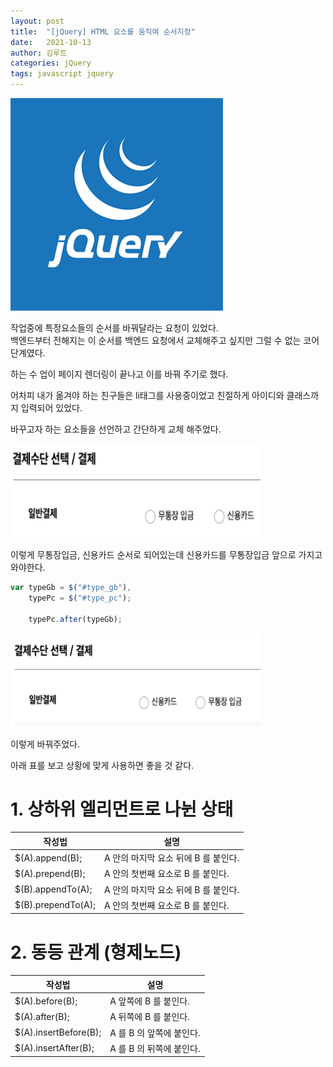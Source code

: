 ```yaml
---
layout: post
title:  "[jQuery] HTML 요소를 움직여 순서지정"
date:   2021-10-13
author: 김루트
categories: jQuery
tags: javascript jquery
---
```


<img src="/assets/jquery_logo.png" style="width:340px; height:340px">

작업중에 특정요소들의 순서를 바꿔달라는 요청이 있었다. <br/>
백엔드부터 전해지는 이 순서를 백엔드 요청에서 교체해주고 싶지만 그럴 수 없는 코어단계였다.

하는 수 업이 페이지 렌더링이 끝나고 이를 바꿔 주기로 했다.

어차피 내가 옮겨야 하는 친구들은 li태그를 사용중이었고 친절하게 아이디와 클래스까지 입력되어 있었다.

바꾸고자 하는 요소들을 선언하고 간단하게 교체 해주었다.

<img src="/assets/post/20211012_before.png" style="width:400px; height: 150px">


이렇게 무통장입금, 신용카드 순서로 되어있는데 신용카드를 무통장입금 앞으로 가지고 와야한다.



```javascript
var typeGb = $("#type_gb"),
    typePc = $("#type_pc");

    typePc.after(typeGb);
```

<img src="/assets/post/20211012_after.png" style="width:400px; height: 150px">

이렇게 바꿔주었다.

아래 표를 보고 상황에 맞게 사용하면 좋을 것 같다.


# 1. 상하위 엘리먼트로 나뉜 상태
|작성법|설명|
|----|----|
|$(A).append(B);| A 안의 마지막 요소 뒤에 B 를 붙인다.|
|$(A).prepend(B);| A 안의 첫번째 요소로 B 를 붙인다.|
|$(B).appendTo(A);| A 안의 마지막 요소 뒤에 B 를 붙인다.|
|$(B).prependTo(A);| A 안의 첫번째 요소로 B 를 붙인다.|


# 2. 동등 관계 (형제노드)
|작성법|설명|
|----|----|
|$(A).before(B);| A 앞쪽에 B 를 붙인다.|
|$(A).after(B);| A 뒤쪽에 B 를 붙인다.|
|$(A).insertBefore(B);| A 를 B 의 앞쪽에 붙인다.|
|$(A).insertAfter(B);| A 를 B 의 뒤쪽에 붙인다.|




